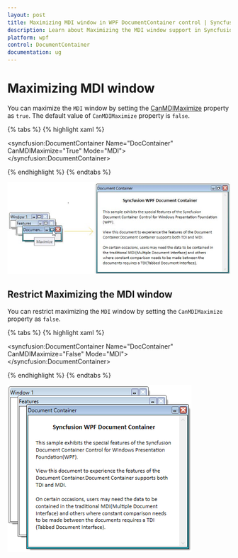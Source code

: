 ```yaml
---
layout: post
title: Maximizing MDI window in WPF DocumentContainer control | Syncfusion
description: Learn about Maximizing the MDI window support in Syncfusion WPF DocumentContainer control and more details.
platform: wpf
control: DocumentContainer
documentation: ug
---
```


# Maximizing MDI window

You can maximize the `MDI` window by setting the [CanMDIMaximize](https://help.syncfusion.com/cr/wpf/Syncfusion.Windows.Tools.Controls.DocumentContainer.html#Syncfusion_Windows_Tools_Controls_DocumentContainer_CanMDIMaximize) property as `true`. The default value of `CanMDIMaximize` property is `false`.

{% tabs %}
{% highlight xaml %}

<syncfusion:DocumentContainer Name="DocContainer"
                              CanMDIMaximize="True" 
                              Mode="MDI">
    <FlowDocumentScrollViewer syncfusion:DocumentContainer.Header="Features"/>
    <FlowDocumentScrollViewer syncfusion:DocumentContainer.Header="Window1"/>
    <FlowDocumentScrollViewer syncfusion:DocumentContainer.Header="Document Container"/>
</syncfusion:DocumentContainer>

{% endhighlight %}
{% endtabs %}

![Maximizing MDI window in Document Container](Maximizing-MDI-window_images/Maximizing-MDI-window_img1.jpeg)

## Restrict Maximizing the MDI window

You can restrict maximizing the `MDI` window by setting the `CanMDIMaximize` property as `false`.

{% tabs %}
{% highlight xaml %}

<syncfusion:DocumentContainer Name="DocContainer"
                              CanMDIMaximize="False" 
                              Mode="MDI">
    <FlowDocumentScrollViewer syncfusion:DocumentContainer.Header="Features"/>
    <FlowDocumentScrollViewer syncfusion:DocumentContainer.Header="Window1"/>
    <FlowDocumentScrollViewer syncfusion:DocumentContainer.Header="Document Container"/>
</syncfusion:DocumentContainer>

{% endhighlight %}
{% endtabs %}

![Restrict the Maximizing MDI window in Document Container](Maximizing-MDI-window_images/Restrict_Maximizing.png)



